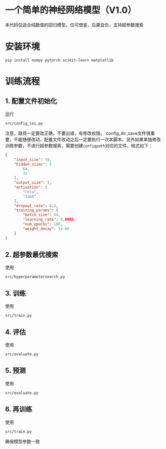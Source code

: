 # 一个简单的神经网络模型（V1.0）

本代码仅适合纯数值的回归模型，仅可借鉴，后果自负，支持超参数搜索



# 安装环境

```
pip install numpy pytorch scikit-learn matplotlib
```

# 训练流程

## 1. 配置文件初始化

运行
```
src/config_ini.py
```
注意，路径一定要改正确，不要出错，有修改权限。
config_dir_save文件很重要，不能随便改动，配置文件改动之后一定要执行一次本脚本，另外如果单独修改训练参数，不进行超参数搜索，需要创建`configpath`对应的文件，格式如下：
```json
{
    "input_size": 18,
    "hidden_sizes": [
        64,
        32
    ],
    "output_size": 1,
    "activation": [
        "relu",
        "tanh"
    ],
    "dropout_rate": 0.3,
    "training_params": {
        "batch_size": 64,
        "learning_rate": 0.0005,
        "num_epochs": 100,
        "weight_decay": 1e-06
    }
}
```

## 2. 超参数最优搜索

使用
```
src/hyperparametersearch.py
```


## 3. 训练

使用
```
src/train.py
```


## 4. 评估

使用
```
src/evaluate.py
```

## 5. 预测

使用
```
src/evaluate.py
```

## 6. 再训练

使用
```
src/train.py
```

确保模型参数一致